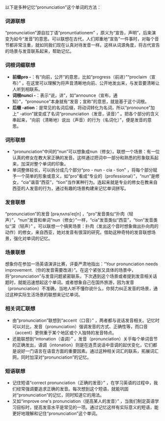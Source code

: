 以下是多种记忆“pronunciation”这个单词的方法：

### 词源联想
“pronunciation”源自拉丁语“pronuntiationem” ，原义为“宣告，声明”，后来演变为如今“发音”的意思。可以联想在古代，人们郑重地“宣告”一件事时，对每个音节都非常注重，就如同我们现在认真对待发音一样。这样从词源角度，将古代宣告的场景与发音联系起来，帮助记忆。

### 词根词缀联想
 - **前缀pro -**：有“向前，公开”的意思，比如“progress（前进）”“proclaim（宣布）” 。在这里可以理解为将声音清晰地向前、公开地发出来，与发音要清晰让人听到相联系。
 - **词根nunci -**：表示“说，讲”，如“announce（宣布，通知）”，“pronounce”本身就有“发音；宣称”的意思，就是基于这个词根。 
 - **后缀 -ation**：是常见的名词后缀，将动词转化为名词，所以“pronounce”加上“ -ation”就变成了名词“pronunciation（发音，读音）” 。把各个部分的含义串起来，“向前（清晰地）说出（声音）的行为（名词化）”，便是发音的意思。

### 词形联想
 - “pronunciation”中间的“nun”可以想象成nun（修女）。联想一个场景：有一位认真的修女在教大家正确的发音。这样通过把词中一部分和熟悉的形象联系起来，加深对整个单词的印象。
 - 单词整体较长，可以拆分成几个部分“pro - nun - cia - tion” ，将每个部分赋予一个简单的形象或意义，如“pro”看成“专业的（professional）”，“nun”是修女，“cia”谐音“西亚”，“tion”当作某种行为。连起来就是专业的修女在教来自西亚的人发音的行为，通过有趣的场景构建来记忆单词拼写。

### 发音联想
“pronunciation”的发音 [prəˌnʌnsiˈeɪʃn] ，“pro”发音类似“扑肉（轻声）”，“nun”发音和单词“nun（修女）”一样，“cia”发音类似“西亚”，“tion”发音类似“深（轻声）” 。可以联想一个搞笑场景：扑肉（发出这个音时想象做出扑向肉的动作）的修女，来自西亚，她对发音有很深的研究。借助这种奇特的发音联想场景，强化对单词的记忆。

### 场景联想
想象你在参加一场英语演讲比赛，评委严肃地指出：“Your pronunciation needs improvement.（你的发音需要改进）”。在这个紧张又具体的场景中，将“pronunciation”与发音问题紧密联系，下次遇到这个场景或者提到发音相关话题时，就能迅速想起这个单词。或者想象自己在国外旅游，因为发音（pronunciation）不准确，当地人听不懂你说什么，你努力纠正发音的场景，通过这种实际生活场景的联想来记忆单词。

### 相关词汇联想
 - 由“pronunciation”联想到“accent（口音）” ，两者都与说话发音相关。记忆时可以对比，发音（pronunciation）强调发音的方式、正确性等，而口音（accent）更侧重于某个地区或个人独特的发音特点。
 - 还能联想到“intonation（语调）” ，发音（pronunciation）关乎每个单词音节的正确发出，语调（intonation）则是在连贯说话中音调的起伏变化，它们都是说好一门语言在语音方面的重要因素。通过这种相关词汇的联系，拓展词汇网，同时加深对“pronunciation”的记忆。

### 短语联想
 - 记住短语“correct pronunciation（正确的发音）” ，在学习英语的过程中，我们经常强调要追求正确的发音。每次想到这个短语，就能巩固对“pronunciation”的记忆，同时知道它的用法。
 - 又如“improve one's pronunciation（提高某人的发音）” ，当我们制定英语学习目标时，提高发音水平是常见的一项。通过记忆这样有实际意义的短语，能更好地理解和记住“pronunciation”这个单词。 